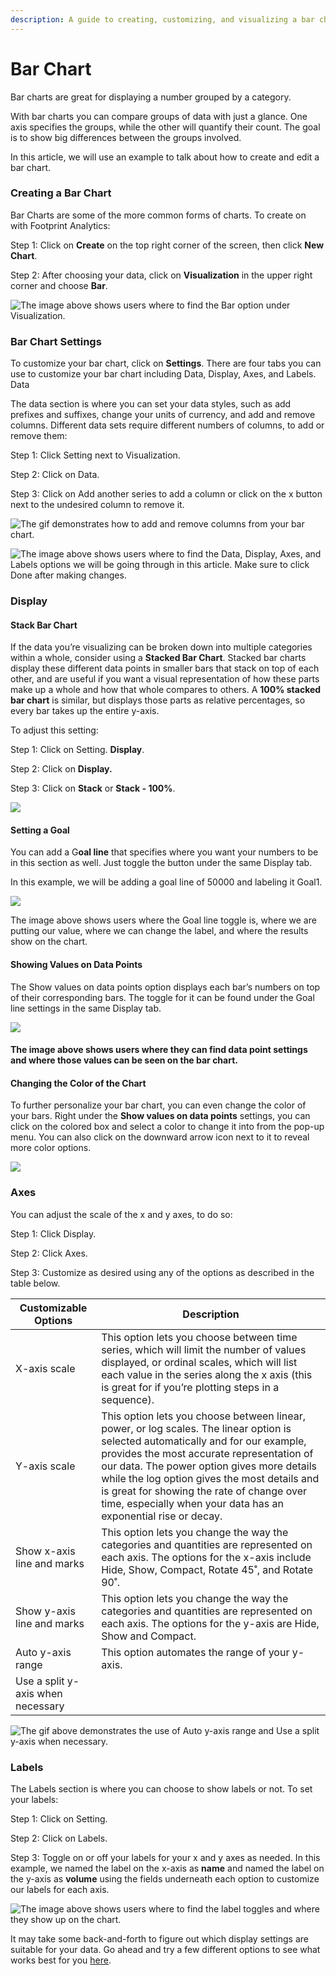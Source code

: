 ```yaml
---
description: A guide to creating, customizing, and visualizing a bar chart.
---
```


# Bar Chart

Bar charts are great for displaying a number grouped by a category.

With bar charts you can compare groups of data with just a glance. One axis specifies the groups, while the other will quantify their count. The goal is to show big differences between the groups involved.

In this article, we will use an example to talk about how to create and edit a bar chart.

### Creating a Bar Chart <a href="#_7iigjcw5co5f" id="_7iigjcw5co5f"></a>

Bar Charts are some of the more common forms of charts. To create on with Footprint Analytics:

Step 1: Click on **Create** on the top right corner of the screen, then click **New Chart**.

Step 2: After choosing your data, click on **Visualization** in the upper right corner and choose **Bar**.



![The image above shows users where to find the Bar option under Visualization.](<../../../.gitbook/assets/0 (7)>)



### Bar Chart Settings <a href="#_tkhyysqivqek" id="_tkhyysqivqek"></a>

To customize your bar chart, click on **Settings**. There are four tabs you can use to customize your bar chart including Data, Display, Axes, and Labels. Data

The data section is where you can set your data styles, such as add prefixes and suffixes, change your units of currency, and add and remove columns. Different data sets require different numbers of columns, to add or remove them:

Step 1: Click Setting next to Visualization.

Step 2: Click on Data.

Step 3: Click on Add another series to add a column or click on the x button next to the undesired column to remove it.

![The gif demonstrates how to add and remove columns from your bar chart.](<../../../.gitbook/assets/1 (2) (1)>)



![The image above shows users where to find the Data, Display, Axes, and Labels options we will be going through in this article. Make sure to click Done after making changes.](<../../../.gitbook/assets/2 (8) (1)>)



### Display <a href="#_ov717bw2t5g4" id="_ov717bw2t5g4"></a>

#### Stack Bar Chart <a href="#_22xu2q361hgw" id="_22xu2q361hgw"></a>

If the data you’re visualizing can be broken down into multiple categories within a whole, consider using a **Stacked Bar Chart**. Stacked bar charts display these different data points in smaller bars that stack on top of each other, and are useful if you want a visual representation of how these parts make up a whole and how that whole compares to others. A **100% stacked bar chart** is similar, but displays those parts as relative percentages, so every bar takes up the entire y-axis.

To adjust this setting:

Step 1: Click on Setting. **Display**.

Step 2: Click on **Display.**

Step 3: Click on **Stack** or **Stack - 100%**.

![](<../../../.gitbook/assets/3 (12)>)

#### Setting a Goal <a href="#_cb9x1evmtu7k" id="_cb9x1evmtu7k"></a>

You can add a G**oal line** that specifies where you want your numbers to be in this section as well. Just toggle the button under the same Display tab.

In this example, we will be adding a goal line of 50000 and labeling it Goal1.

![](<../../../.gitbook/assets/4 (2)>)

The image above shows users where the Goal line toggle is, where we are putting our value, where we can change the label, and where the results show on the chart.

#### Showing Values on Data Points <a href="#_ju1evah74u9q" id="_ju1evah74u9q"></a>

The Show values on data points option displays each bar’s numbers on top of their corresponding bars. The toggle for it can be found under the Goal line settings in the same Display tab.

![](<../../../.gitbook/assets/5 (3)>)

#### The image above shows users where they can find data point settings and where those values can be seen on the bar chart. <a href="#_ju1evah74u9q" id="_ju1evah74u9q"></a>

#### Changing the Color of the Chart <a href="#_mxmvajt6qi9i" id="_mxmvajt6qi9i"></a>

To further personalize your bar chart, you can even change the color of your bars. Right under the **Show values on data points** settings, you can click on the colored box and select a color to change it into from the pop-up menu. You can also click on the downward arrow icon next to it to reveal more color options.

![](<../../../.gitbook/assets/6 (7) (1)>)

### Axes <a href="#_ykoqxvm45xoj" id="_ykoqxvm45xoj"></a>

You can adjust the scale of the x and y axes, to do so:

Step 1: Click Display.

Step 2: Click Axes.

Step 3: Customize as desired using any of the options as described in the table below.

| Customizable Options              | Description                                                                                                                                                                                                                                                                                                                                                                                  |
| --------------------------------- | -------------------------------------------------------------------------------------------------------------------------------------------------------------------------------------------------------------------------------------------------------------------------------------------------------------------------------------------------------------------------------------------- |
| X-axis scale                      | This option lets you choose between time series, which will limit the number of values displayed, or ordinal scales, which will list each value in the series along the x axis (this is great for if you’re plotting steps in a sequence).                                                                                                                                                   |
| Y-axis scale                      | This option lets you choose between linear, power, or log scales. The linear option is selected automatically and for our example, provides the most accurate representation of our data. The power option gives more details while the log option gives the most details and is great for showing the rate of change over time, especially when your data has an exponential rise or decay. |
| Show x-axis line and marks        | This option lets you change the way the categories and quantities are represented on each axis. The options for the x-axis include Hide, Show, Compact, Rotate 45˚, and Rotate 90˚.                                                                                                                                                                                                          |
| Show y-axis line and marks        | This option lets you change the way the categories and quantities are represented on each axis. The options for the y-axis are Hide, Show and Compact.                                                                                                                                                                                                                                       |
| Auto y-axis range                 | This option automates the range of your y-axis.                                                                                                                                                                                                                                                                                                                                              |
| Use a split y-axis when necessary |                                                                                                                                                                                                                                                                                                                                                                                              |

![The gif above demonstrates the use of Auto y-axis range and Use a split y-axis when necessary.](<../../../.gitbook/assets/7 (8)>)

### Labels <a href="#_arw3iud903wx" id="_arw3iud903wx"></a>

The Labels section is where you can choose to show labels or not. To set your labels:

Step 1: Click on Setting.

Step 2: Click on Labels.

Step 3: Toggle on or off your labels for your x and y axes as needed. In this example, we named the label on the x-axis as **name** and named the label on the y-axis as **volume** using the fields underneath each option to customize our labels for each axis.

![The image above shows users where to find the label toggles and where they show up on the chart.](../../../.gitbook/assets/8)

It may take some back-and-forth to figure out which display settings are suitable for your data. Go ahead and try a few different options to see what works best for you [here](https://www.footprint.network/dashboards).

